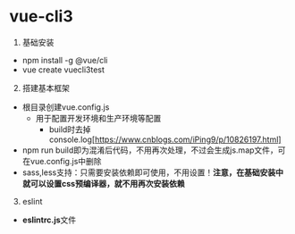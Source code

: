 # vue-cli3
1. 基础安装
* npm install -g @vue/cli
* vue create vuecli3test

2. 搭建基本框架
* 根目录创建vue.config.js
  * 用于配置开发环境和生产环境等配置
    * build时去掉console.log[https://www.cnblogs.com/iPing9/p/10826197.html]
* npm run build即为混淆后代码，不用再次处理，不过会生成js.map文件，可在vue.config.js中删除
* sass,less支持：只需要安装依赖即可使用，不用设置！**注意，在基础安装中就可以设置css预编译器，就不用再次安装依赖**

3. eslint
* **eslintrc.js**文件